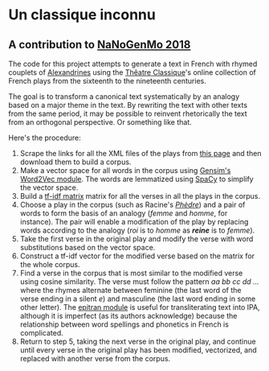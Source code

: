# Un classique inconnu

## A contribution to [NaNoGenMo 2018](https://github.com/NaNoGenMo/2018)

The code for this project attempts to generate a text in French with rhymed couplets of [Alexandrines](https://en.wikipedia.org/wiki/Alexandrine) using the [Thêatre Classique](http://www.theatre-classique.fr)'s online collection of French plays from the sixteenth to the nineteenth centuries.

The goal is to transform a canonical text systematically by an analogy based on a major theme in the text. By rewriting the text with other texts from the same period, it may be possible to reinvent rhetorically the text from an orthogonal perspective. Or something like that.

Here's the procedure:

1. Scrape the links for all the XML files of the plays from [this page](http://www.theatre-classique.fr/pages/programmes/PageEdition.php) and then download them to build a corpus.
2. Make a vector space for all words in the corpus using [Gensim's Word2Vec module](https://radimrehurek.com/gensim/models/word2vec.html). The words are lemmatized using [SpaCy](https://spacy.io) to simplify the vector space.
3. Build a [tf-idf matrix](https://scikit-learn.org/stable/modules/feature_extraction.html#tfidf-term-weighting) matrix for all the verses in all the plays in the corpus.
4. Choose a play in the corpus (such as Racine's [_Phèdre_](http://www.theatre-classique.fr/pages/programmes/edition.php?t=../documents/RACINE_PHEDRE.xml)) and a pair of words to form the basis of an analogy (_femme_ and _homme_, for instance). The pair will enable a modification of the play by replacing words according to the analogy (_roi_ is to _homme_ as **_reine_** is to _femme_).
5. Take the first verse in the original play and modify the verse with word substitutions based on the vector space.
6. Construct a tf-idf vector for the modified verse based on the matrix for the whole corpus.
7. Find a verse in the corpus that is most similar to the modified verse using cosine similarity. The verse must follow the pattern _aa bb cc dd ..._ where the rhymes alternate between feminine (the last word of the verse ending in a silent _e_) and masculine (the last word ending in some other letter). The [epitran module](https://github.com/dmort27/epitran) is useful for transliterating text into IPA, although it is imperfect (as its authors acknowledge) because the relationship between word spellings and phonetics in French is complicated.
8. Return to step 5, taking the next verse in the original play, and continue until every verse in the original play has been modified, vectorized, and replaced with another verse from the corpus.

